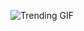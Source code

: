 
<!-- GIF_SECTION -->
![Trending GIF](https://media4.giphy.com/media/v1.Y2lkPThiYjIxNzcyejcxYzhzN2ZwY2NiZTQ5eHRucmhxZHJxa2owcWVyaWgyeTZ1OXkycyZlcD12MV9naWZzX3NlYXJjaCZjdD1n/sDxVzsDgLo3rLQzVlc/giphy.gif)
<!-- END_GIF_SECTION -->
